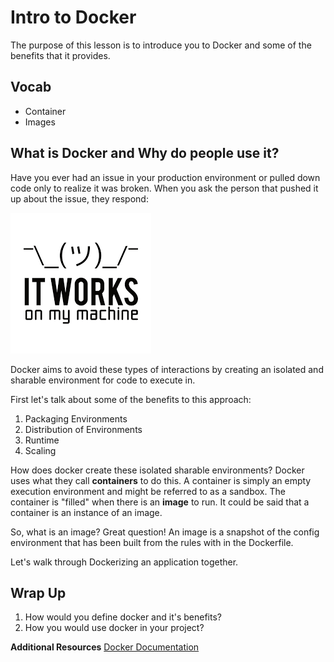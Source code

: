 # Intro to Docker

The purpose of this lesson is to introduce you to Docker and some of the benefits that it provides.

## Vocab
- Container
- Images

## What is Docker and Why do people use it?

Have you ever had an issue in your production environment or pulled down code only to realize it was broken. When you ask the person that pushed it up about the issue, they respond:

![It works on my machine](./assets/it_works.png)

Docker aims to avoid these types of interactions by creating an isolated and sharable environment for code to execute in.

First let's talk about some of the benefits to this approach:

1. Packaging Environments
1. Distribution of Environments
1. Runtime
1. Scaling

How does docker create these isolated sharable environments? Docker uses what they call __containers__ to do this. A container is simply an empty execution environment and might be referred to as a sandbox. The container is "filled" when there is an __image__ to run. It could be said that a container is an instance of an image.

So, what is an image? Great question! An image is a snapshot of the config environment that has been built from the rules with in the Dockerfile.

Let's walk through Dockerizing an application together.

## Wrap Up

1. How would you define docker and it's benefits?
2. How you would use docker in your project?

__Additional Resources__
[Docker Documentation](https://docs.docker.com/)
